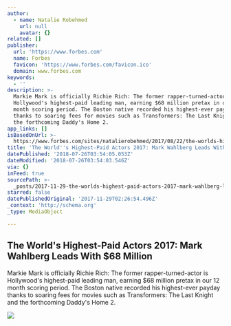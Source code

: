 ```yaml
---
author:
  - name: Natalie Robehmed
    url: null
    avatar: {}
related: []
publisher:
  url: 'https://www.forbes.com'
  name: Forbes
  favicon: 'https://www.forbes.com/favicon.ico'
  domain: www.forbes.com
keywords:
  - ''
description: >-
  Markie Mark is officially Richie Rich: The former rapper-turned-actor is
  Hollywood's highest-paid leading man, earning $68 million pretax in our 12
  month scoring period. The Boston native recorded his highest-ever payday
  thanks to soaring fees for movies such as Transformers: The Last Knight and
  the forthcoming Daddy's Home 2.
app_links: []
isBasedOnUrl: >-
  https://www.forbes.com/sites/natalierobehmed/2017/08/22/the-worlds-highest-paid-actors-2017-mark-wahlberg-leads-with-68-million/#1cc86a663f92
title: 'The World''s Highest-Paid Actors 2017: Mark Wahlberg Leads With $68 Million'
datePublished: '2018-07-26T03:54:05.053Z'
dateModified: '2018-07-26T03:54:03.546Z'
via: {}
inFeed: true
sourcePath: >-
  _posts/2017-11-29-the-worlds-highest-paid-actors-2017-mark-wahlberg-leads-wi.md
starred: false
datePublishedOriginal: '2017-11-29T02:26:54.496Z'
_context: 'http://schema.org'
_type: MediaObject

---
```

<article style=""><h1>The World's Highest-Paid Actors 2017: Mark Wahlberg Leads With $68 Million</h1><p>Markie Mark is officially Richie Rich: The former rapper-turned-actor is Hollywood's highest-paid leading man, earning $68 million pretax in our 12 month scoring period. The Boston native recorded his highest-ever payday thanks to soaring fees for movies such as Transformers: The Last Knight and the forthcoming Daddy's Home 2.</p><img src="https://thumbor.forbes.com/thumbor/600x315/smart/https%3A%2F%2Fblogs-images.forbes.com%2Fnatalierobehmed%2Ffiles%2F2017%2F08%2Fmark-wahlberg-2-1200x798.jpg" /></article>
